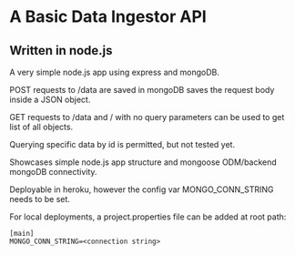 # A Basic Data Ingestor API
## Written in node.js

A very simple node.js app using express and mongoDB.

POST requests to /data are saved in mongoDB saves the request body inside a JSON object.

GET requests to /data and / with no query parameters can be used to get list of all objects.

Querying specific data by id is permitted, but not tested yet.

Showcases simple node.js app structure and mongoose ODM/backend mongoDB connectivity.

Deployable in heroku, however the config var MONGO_CONN_STRING needs to be set.

For local deployments, a project.properties file can be added at root path:

    [main]
    MONGO_CONN_STRING=<connection string>
